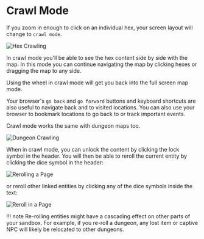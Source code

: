 # Crawl Mode
If you zoom in enough to click on an individual hex, your screen layout will change to `crawl mode`. 

![Hex Crawling](/images/hexcrawl.jpg)

In crawl mode you'll be able to see the hex content side by side with the map. In this mode you can continue navigating the map by clicking hexes or dragging the map to any side.

Using the wheel in crawl mode will get you back into the full screen map mode.

Your browser's `go back` and `go forward` buttons and keyboard shortcuts are also useful to navigate back and to visited locations. You can also use your browser to bookmark locations to go back to or track important events. 

Crawl mode works the same with dungeon maps too.

![Dungeon Crawling](/images/dungeoncrawl.jpg)

When in crawl mode, you can unlock the content by clicking the lock symbol in the header. You will then be able to reroll the current entity by clicking the dice symbol in the header:


![Rerolling a Page](/images/reroll-page.jpg)

or reroll other linked entities by clicking any of the dice symbols inside the text:

![Reroll in a Page](/images/reroll-in-page.jpg)


!!! note
    Re-rolling entities might have a cascading effect on other parts of your sandbox. For example, if you re-roll a dungeon, any lost item or captive NPC will likely be relocated to other dungeons.
